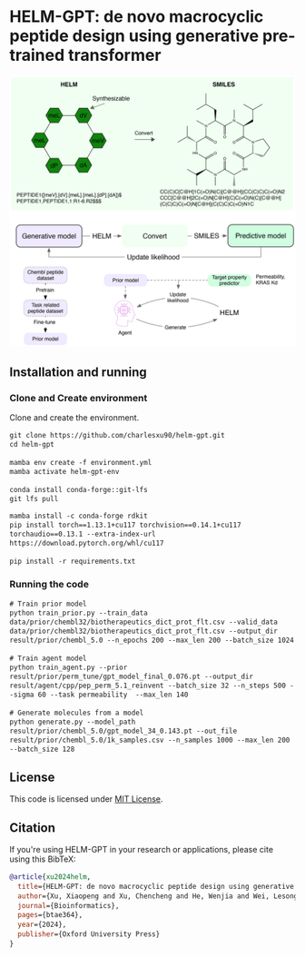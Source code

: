 # HELM-GPT: de novo macrocyclic peptide design using generative pre-trained transformer

![HELM-GPT-image](./helm-gpt.png)
## Installation and running
### Clone and Create environment
Clone and create the environment.

```commandline
git clone https://github.com/charlesxu90/helm-gpt.git
cd helm-gpt

mamba env create -f environment.yml
mamba activate helm-gpt-env

conda install conda-forge::git-lfs
git lfs pull
```

```commandline
mamba install -c conda-forge rdkit
pip install torch==1.13.1+cu117 torchvision==0.14.1+cu117 torchaudio==0.13.1 --extra-index-url https://download.pytorch.org/whl/cu117

pip install -r requirements.txt
```

### Running the code

```shell
# Train prior model
python train_prior.py --train_data data/prior/chembl32/biotherapeutics_dict_prot_flt.csv --valid_data data/prior/chembl32/biotherapeutics_dict_prot_flt.csv --output_dir result/prior/chembl_5.0 --n_epochs 200 --max_len 200 --batch_size 1024

# Train agent model
python train_agent.py --prior result/prior/perm_tune/gpt_model_final_0.076.pt --output_dir result/agent/cpp/pep_perm_5.1_reinvent --batch_size 32 --n_steps 500 --sigma 60 --task permeability  --max_len 140

# Generate molecules from a model
python generate.py --model_path result/prior/chembl_5.0/gpt_model_34_0.143.pt --out_file result/prior/chembl_5.0/1k_samples.csv --n_samples 1000 --max_len 200 --batch_size 128
```

## License
This code is licensed under [MIT License](./LICENSE.txt).

## Citation
If you're using HELM-GPT in your research or applications, please cite using this BibTeX:
```bibtex
@article{xu2024helm,
  title={HELM-GPT: de novo macrocyclic peptide design using generative pre-trained transformer},
  author={Xu, Xiaopeng and Xu, Chencheng and He, Wenjia and Wei, Lesong and Li, Haoyang and Zhou, Juexiao and Zhang, Ruochi and Wang, Yu and Xiong, Yuanpeng and Gao, Xin},
  journal={Bioinformatics},
  pages={btae364},
  year={2024},
  publisher={Oxford University Press}
}
```
